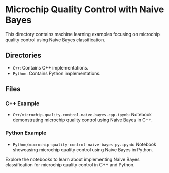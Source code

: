 # Microchip Quality Control with Naive Bayes

This directory contains machine learning examples focusing on microchip quality control using Naive Bayes classification.

## Directories
- `C++`: Contains C++ implementations.
- `Python`: Contains Python implementations.

## Files
### C++ Example
- `C++/microchip-quality-control-naive-bayes-cpp.ipynb`: Notebook demonstrating microchip quality control using Naive Bayes in C++.

### Python Example
- `Python/microchip-quality-control-naive-bayes-py.ipynb`: Notebook showcasing microchip quality control using Naive Bayes in Python.

Explore the notebooks to learn about implementing Naive Bayes classification for microchip quality control in C++ and Python.
